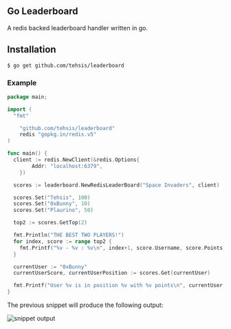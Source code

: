 ## Go Leaderboard

A redis backed leaderboard handler written in go.

## Installation

```
$ go get github.com/tehsis/leaderboard
```

### Example

```go
package main;

import (
  "fmt"

	"github.com/tehsis/leaderboard"
	redis "gopkg.in/redis.v5"
) 

func main() {
  client := redis.NewClient(&redis.Options{
		Addr: "localhost:6379",
	})

  scores := leaderboard.NewRedisLeaderBoard("Space Invaders", client)

  scores.Set("Tehsis", 100)
  scores.Set("0xBunny", 10)
  scores.Set("Plaurino", 50)  

  top2 := scores.GetTop(2)

  fmt.Println("THE BEST TWO PLAYERS!")
  for index, score := range top2 {
    fmt.Printf("%v - %v : %v\n", index+1, score.Username, score.Points)
  }

  currentUser := "0xBunny"
  currentUserScore, currentUserPosition := scores.Get(currentUser)

  fmt.Printf("User %v is in position %v with %v points\n", currentUser, currentUserScore, currentUserPosition)
}
```

The previous snippet will produce the following output:

![snippet output](http://i.imgur.com/dhvEWlR.png)
